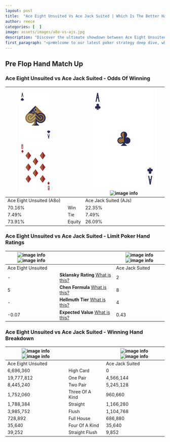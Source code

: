 ```yaml
---
layout: post
title:  "Ace Eight Unsuited Vs Ace Jack Suited | Which Is The Better Hand In Poker? A Complete Guide"
author: reece
categories: [  ]
image: assets/images/a8o-vs-ajs.jpg
description: "Discover the ultimate showdown between Ace Eight Unsuited and Ace Jack Suited in poker! Uncover the odds, strategies, and scenarios where one hand triumphs over the other. Get ready to up your poker game with this thrilling analysis."
first_paragraph: "<p>Welcome to our latest poker strategy deep dive, where we're pitting two distinct hands against each other in a high-stakes showdown: Ace Eight Unsuited vs Ace Jack Suited.</p><p>In the dynamic world of poker, every decision counts, and knowing which hand holds the upper hand is key to your success at the table.</p><p>In this article, we'll dissect these two hands, explore the scenarios where one dominates the other, and equip you with the knowledge to make strategic choices that can tip the odds in your favor.</p><p>Get ready to unravel the intriguing dynamics of these poker hands and elevate your game to new heights.</p>"
---
```




[comment]: # (sp0)

## Pre Flop Hand Match Up

<div class="table hand-ratings" markdown="1"> 



### Ace Eight Unsuited vs Ace Jack Suited - Odds Of Winning


    
| ![image info](assets/images/hand1/a.png) ![image info](assets/images/hand1/8o.png) |  | ![image info](assets/images/hand2/a.png) ![image info](assets/images/hand2/js.png) |
| -------- | -------- | -------- |
| Ace Eight Unsuited (A8o) |  | Ace Jack Suited (AJs) |
| 70.16% | Win | 22.35% |
| 7.49% | Tie | 7.49% |
| 73.91% | Equity | 26.09% |




[comment]: # (sp1)



### Ace Eight Unsuited vs Ace Jack Suited - Limit Poker Hand Ratings


    
| ![image info](https://www.riverpairs.com/assets/images/hand1/a.png) ![image info](https://www.riverpairs.com/assets/images/hand1/8o.png) |  | ![image info](https://www.riverpairs.com/assets/images/hand2/a.png) ![image info](https://www.riverpairs.com/assets/images/hand2/js.png) |
| -------- | -------- | -------- |
| Ace Eight Unsuited |  | Ace Jack Suited |
| - | **Sklansky Rating** [What is this?](/sklansky-rating-explained) | 2 |
| 5 | **Chen Formula** [What is this?](/chen-formula-explained) | 8 |
| - | **Hellmuth Tier** [What is this?](/Hellmuth-tier-explained) | 4 |
| -0.07 | **Expected Value** [What is this?](/expected-value-explained) | 0.43 |




[comment]: # (sp2)



### Ace Eight Unsuited vs Ace Jack Suited - Winning Hand Breakdown


    
| ![image info](https://www.riverpairs.com/assets/images/hand1/a.png) ![image info](https://www.riverpairs.com/assets/images/hand1/8o.png) |  | ![image info](https://www.riverpairs.com/assets/images/hand2/a.png) ![image info](https://www.riverpairs.com/assets/images/hand2/js.png) |
| -------- | -------- | -------- |
| Ace Eight Unsuited |  | Ace Jack Suited |
| 6,696,360 | High Card | 0 |
| 19,777,812 | One Pair | 4,566,144 |
| 8,445,240 | Two Pair | 5,245,128 |
| 1,752,060 | Three Of A Kind | 960,660 |
| 1,788,384 | Straight | 1,166,280 |
| 3,985,752 | Flush | 1,104,768 |
| 728,892 | Full House | 686,880 |
| 35,640 | Four Of A Kind | 35,640 |
| 39,252 | Straight Flush | 9,852 |




[comment]: # (sp3)



</div>

[comment]: # (sp4)



[comment]: # (sp5)

